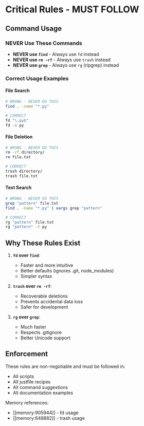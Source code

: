 # Critical Rules - MUST FOLLOW

## Command Usage

### NEVER Use These Commands
- **NEVER use `find`** - Always use `fd` instead
- **NEVER use `rm -rf`** - Always use `trash` instead
- **NEVER use `grep`** - Always use `rg` (ripgrep) instead

### Correct Usage Examples

#### File Search
```bash
# WRONG - NEVER DO THIS
find . -name "*.py"

# CORRECT
fd "\.py$"
fd -e py
```

#### File Deletion
```bash
# WRONG - NEVER DO THIS
rm -rf directory/
rm file.txt

# CORRECT
trash directory/
trash file.txt
```

#### Text Search
```bash
# WRONG - NEVER DO THIS
grep "pattern" file.txt
find . -name "*.py" | xargs grep "pattern"

# CORRECT
rg "pattern" file.txt
rg "pattern" -t py
```

## Why These Rules Exist

1. **`fd` over `find`**: 
   - Faster and more intuitive
   - Better defaults (ignores .git, node_modules)
   - Simpler syntax

2. **`trash` over `rm -rf`**:
   - Recoverable deletions
   - Prevents accidental data loss
   - Safer for development

3. **`rg` over `grep`**:
   - Much faster
   - Respects .gitignore
   - Better Unicode support

## Enforcement

These rules are non-negotiable and must be followed in:
- All scripts
- All justfile recipes
- All command suggestions
- All documentation examples

Memory references:
- [[memory:905944]] - fd usage
- [[memory:648882]] - trash usage
